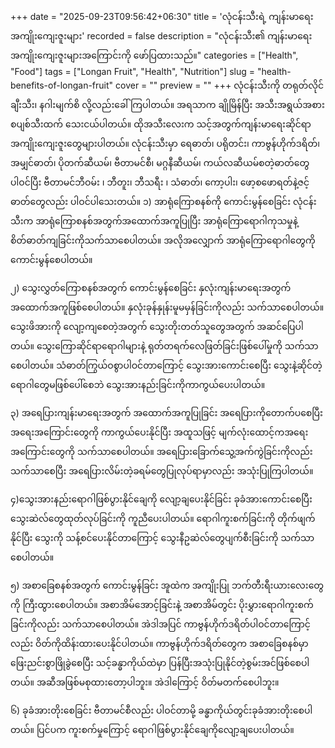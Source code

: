 +++
date = "2025-09-23T09:56:42+06:30"
title = 'လုံငန်းသီးရဲ့ ကျန်းမာရေးအကျိုးကျေးဇူးများ'
recorded = false
description = "လုံငန်းသီး၏ ကျန်းမာရေးအကျိုးကျေးဇူးများအကြောင်းကို ဖော်ပြထားသည်။"
categories = ["Health", "Food"]
tags = ["Longan Fruit", "Health", "Nutrition"]
slug = "health-benefits-of-longan-fruit"
cover = ""
preview = ""
+++
လုံငန်းသီးကို တရုတ်လိုင်ချီးသီး၊ နဂါးမျက်စိ လို့လည်းခေါ်ကြပါတယ်။ အရသာက ချိုမြိန်ပြီး အသီးအရွယ်အစား စပျစ်သီးထက် သေးငယ်ပါတယ်။ ထိုအသီးလေးက သင့်အတွက်ကျန်းမာရေးဆိုင်ရာအကျိုးကျေးဇူးတွေများပါတယ်။ လုံငန်းသီးမှာ ရေဓာတ်၊ ပရိုတင်း၊ ကာဗွန်ဟိုက်ဒရိတ်၊ အမျှင်ဓာတ်၊ ပိုတက်ဆီယမ်၊ ဗီတာမင်စီ၊ မဂ္ဂနီဆီယမ်၊ ကယ်လဆီယမ်စတဲ့ဓာတ်တွေပါဝင်ပြီး ဗီတာမင်ဘီဝမ်း ၊ ဘီတူး၊ ဘီသရီး ၊ သံဓာတ်၊ ကော့ပါး၊ ဖော့စဖောရတ်နဲ့ဇင့်ဓာတ်တွေလည်း ပါဝင်ပါသေးတယ်။
၁) အာရုံကြောစနစ်ကို ကောင်းမွန်စေခြင်း
လုံငန်းသီးက အာရုံကြောစနစ်အတွက်အထောက်အကူပြုပြီး အာရုံကြောရောဂါကုသမှုနဲ့ စိတ်ဓာတ်ကျခြင်းကိုသက်သာစေပါတယ်။ အလိုအလျှောက် အာရုံကြောရောဂါတွေကို ကောင်းမွန်စေပါတယ်။

၂) သွေးလွှတ်ကြောစနစ်အတွက် ကောင်းမွန်စေခြင်း
နှလုံးကျန်းမာရေးအတွက် အထောက်အကူဖြစ်စေပါတယ်။ နှလုံးခုန်နှုန်းမူမမှန်ခြင်းကိုလည်း သက်သာစေပါတယ်။ သွေးဖိအားကို လျော့ကျစေတဲ့အတွက် သွေးတိုးတတ်သူတွေအတွက် အဆင်ပြေပါတယ်။ သွေးကြောဆိုင်ရာရောဂါများနဲ့ ရုတ်တရက်လေဖြတ်ခြင်းဖြစ်ပေါ်မှုကို သက်သာစေပါတယ်။ သံဓာတ်ကြွယ်ဝစွာပါဝင်တာကြောင့် သွေးအားကောင်းစေပြီး သွေးနဲ့ဆိုင်တဲ့ရောဂါတွေမဖြစ်ပေါ်စေဘဲ သွေးအားနည်းခြင်းကိုကာကွယ်ပေးပါတယ်။

၃) အရေပြားကျန်းမာရေးအတွက် အထောက်အကူပြုခြင်း
အရေပြားကိုတောက်ပစေပြီး အရေးအကြောင်းတွေကို ကာကွယ်ပေးနိုင်ပြီး အထူသဖြင့် မျက်လုံးထောင့်ကအရေးအကြောင်းတွေကို သက်သာစေပါတယ်။ အရေပြားခြောက်သွေ့အက်ကွဲခြင်းကိုလည်း သက်သာစေပြီး အရေပြားလိမ်းတဲ့ခရမ်တွေပြုလုပ်ရာမှာလည်း အသုံးပြုကြပါတယ်။

၄)သွေးအားနည်းရောဂါဖြစ်ပွားနိုင်ချေကို လျော့ချပေးနိုင်ခြင်း
ခုခံအားကောင်းစေပြီး သွေးဆဲလ်တွေထုတ်လုပ်ခြင်းကို ကူညီပေးပါတယ်။ ရောဂါကူးစက်ခြင်းကို တိုက်ဖျက်နိုင်ပြီး သွေးကို သန့်စင်ပေးနိုင်တာကြောင့် သွေးနီဥဆဲလ်တွေပျက်စီးခြင်းကို သက်သာစေပါတယ်။

၅) အစာခြေစနစ်အတွက် ကောင်းမွန်ခြင်း
အူထဲက အကျိုးပြု ဘက်တီးရီးယားလေးတွေကို ကြီးထွားစေပါတယ်။ အစာအိမ်အောင့်ခြင်းနဲ့ အစာအိမ်တွင်း ပိုးမွှားရောဂါကူးစက်ခြင်းကိုလည်း သက်သာစေပါတယ်။ အဲဒါအပြင် ကာဗွန်ဟိုက်ဒရိတ်ပါဝင်တာကြောင့်လည်း ဝိတ်ကိုထိန်းထားပေးနိုင်ပါတယ်။
ကာဗွန်ဟိုက်ဒရိတ်တွေက အစာခြေစနစ်မှာ ဖြေးညင်းစွာဖြိုခွဲစေပြီး သင့်ခန္ဓာကိုယ်ထဲမှာ ပြန်ပြီးအသုံးပြုနိုင်တဲ့စွမ်းအင်ဖြစ်စေပါတယ်။ အဆီအဖြစ်မစုထားတော့ပါဘူး။ အဲဒါကြောင့် ဝိတ်မတက်စေပါဘူး။

၆) ခုခံအားတိုးစေခြင်း
ဗီတာမင်စီလည်း ပါဝင်တာမို့ ခန္ဓာကိုယ်တွင်းခုခံအားတိုးစေပါတယ်။ ပြင်ပက ကူးစက်မှုကြောင့် ရောဂါဖြစ်ပွားနိုင်ချေကိုလျော့ချပေးပါတယ်။ 